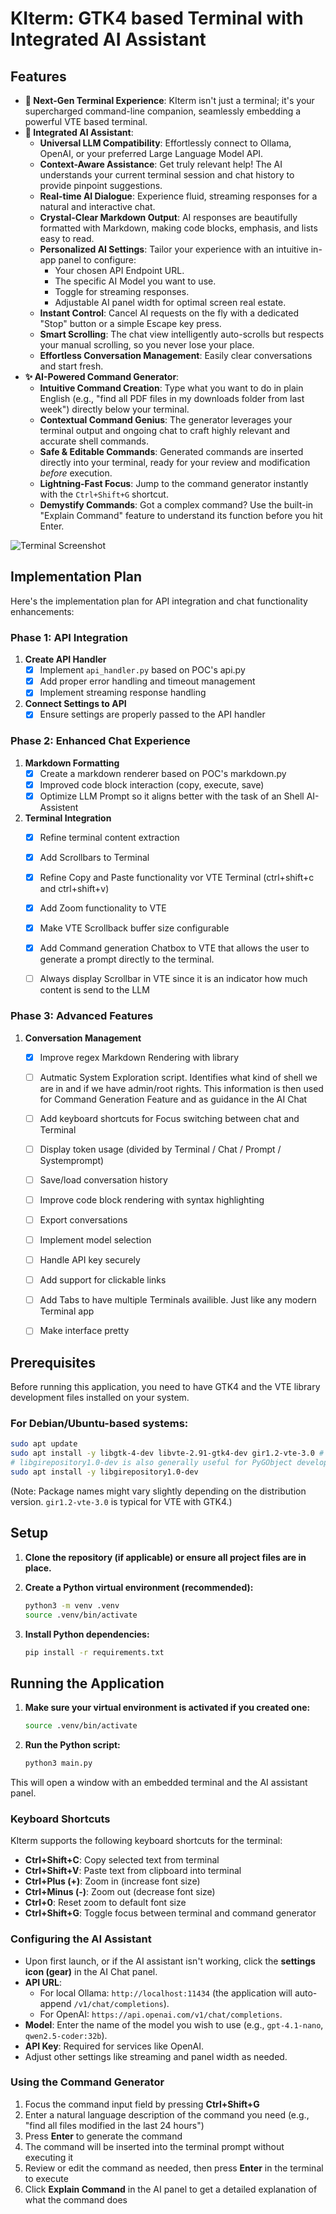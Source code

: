 # KIterm: GTK4 based Terminal with Integrated AI Assistant

## Features

*   **🚀 Next-Gen Terminal Experience**: KIterm isn't just a terminal; it's your supercharged command-line companion, seamlessly embedding a powerful VTE based terminal.
*   **🧠 Integrated AI Assistant**:
    *   **Universal LLM Compatibility**: Effortlessly connect to Ollama, OpenAI, or your preferred Large Language Model API.
    *   **Context-Aware Assistance**: Get truly relevant help! The AI understands your current terminal session and chat history to provide pinpoint suggestions.
    *   **Real-time AI Dialogue**: Experience fluid, streaming responses for a natural and interactive chat.
    *   **Crystal-Clear Markdown Output**: AI responses are beautifully formatted with Markdown, making code blocks, emphasis, and lists easy to read.
    *   **Personalized AI Settings**: Tailor your experience with an intuitive in-app panel to configure:
        *   Your chosen API Endpoint URL.
        *   The specific AI Model you want to use.
        *   Toggle for streaming responses.
        *   Adjustable AI panel width for optimal screen real estate.
    *   **Instant Control**: Cancel AI requests on the fly with a dedicated "Stop" button or a simple Escape key press.
    *   **Smart Scrolling**: The chat view intelligently auto-scrolls but respects your manual scrolling, so you never lose your place.
    *   **Effortless Conversation Management**: Easily clear conversations and start fresh.
*   **✨ AI-Powered Command Generator**:
    *   **Intuitive Command Creation**: Type what you want to do in plain English (e.g., "find all PDF files in my downloads folder from last week") directly below your terminal.
    *   **Contextual Command Genius**: The generator leverages your terminal output and ongoing chat to craft highly relevant and accurate shell commands.
    *   **Safe & Editable Commands**: Generated commands are inserted directly into your terminal, ready for your review and modification *before* execution.
    *   **Lightning-Fast Focus**: Jump to the command generator instantly with the `Ctrl+Shift+G` shortcut.
    *   **Demystify Commands**: Got a complex command? Use the built-in "Explain Command" feature to understand its function before you hit Enter.


![Terminal Screenshot](./images/terminal.png)




## Implementation Plan

Here's the implementation plan for API integration and chat functionality enhancements:

### Phase 1: API Integration
1. **Create API Handler**
   - [X] Implement `api_handler.py` based on POC's api.py
   - [X] Add proper error handling and timeout management
   - [X] Implement streaming response handling

2. **Connect Settings to API**
   - [X] Ensure settings are properly passed to the API handler

### Phase 2: Enhanced Chat Experience
1. **Markdown Formatting**
   - [X] Create a markdown renderer based on POC's markdown.py
   - [X] Improved code block interaction (copy, execute, save)
   - [X] Optimize LLM Prompt so it aligns better with the task of an Shell AI-Assistent

2. **Terminal Integration**
   - [X] Refine terminal content extraction
   - [X] Add Scrollbars to Terminal
   - [X] Refine Copy and Paste functionality vor VTE Terminal (ctrl+shift+c and ctrl+shift+v)
   - [X] Add Zoom functionality to VTE
   - [X] Make VTE Scrollback buffer size configurable
   - [X] Add Command generation Chatbox to VTE that allows the user to generate a prompt directly to the terminal.
   - [ ] Always display Scrollbar in VTE since it is an indicator how much content is send to the LLM

   
### Phase 3: Advanced Features
1. **Conversation Management**
   - [X] Improve regex Markdown Rendering with library 
   - [ ] Autmatic System Exploration script. Identifies what kind of shell we are in and if we have admin/root rights. This information is then used for Command Generation Feature and as guidance in the AI Chat 
   - [ ] Add keyboard shortcuts for Focus switching between chat and Terminal
   - [ ] Display token usage (divided by Terminal / Chat / Prompt / Systemprompt)
   - [ ] Save/load conversation history
   - [ ] Improve code block rendering with syntax highlighting
   - [ ] Export conversations
   - [ ] Implement model selection
   - [ ] Handle API key securely
   - [ ] Add support for clickable links
   - [ ] Add Tabs to have multiple Terminals availible. Just like any modern Terminal app
   - [ ] Make interface pretty
  

## Prerequisites

Before running this application, you need to have GTK4 and the VTE library development files installed on your system.

### For Debian/Ubuntu-based systems:

```bash
sudo apt update
sudo apt install -y libgtk-4-dev libvte-2.91-gtk4-dev gir1.2-vte-3.0 # Ensure correct VTE GIR package for GTK4
# libgirepository1.0-dev is also generally useful for PyGObject development
sudo apt install -y libgirepository1.0-dev
```

(Note: Package names might vary slightly depending on the distribution version. `gir1.2-vte-3.0` is typical for VTE with GTK4.)

## Setup

1.  **Clone the repository (if applicable) or ensure all project files are in place.**

2.  **Create a Python virtual environment (recommended):**
    ```bash
    python3 -m venv .venv
    source .venv/bin/activate
    ```

3.  **Install Python dependencies:**
    ```bash
    pip install -r requirements.txt
    ```

## Running the Application

1.  **Make sure your virtual environment is activated if you created one:**
    ```bash
    source .venv/bin/activate
    ```

2.  **Run the Python script:**
    ```bash
    python3 main.py
    ```

This will open a window with an embedded terminal and the AI assistant panel.

### Keyboard Shortcuts

KIterm supports the following keyboard shortcuts for the terminal:

* **Ctrl+Shift+C**: Copy selected text from terminal
* **Ctrl+Shift+V**: Paste text from clipboard into terminal
* **Ctrl+Plus (+)**: Zoom in (increase font size)
* **Ctrl+Minus (-)**: Zoom out (decrease font size)
* **Ctrl+0**: Reset zoom to default font size
* **Ctrl+Shift+G**: Toggle focus between terminal and command generator

### Configuring the AI Assistant

*   Upon first launch, or if the AI assistant isn't working, click the **settings icon (gear)** in the AI Chat panel.
*   **API URL**:
    *   For local Ollama: `http://localhost:11434` (the application will auto-append `/v1/chat/completions`).
    *   For OpenAI: `https://api.openai.com/v1/chat/completions`.
*   **Model**: Enter the name of the model you wish to use (e.g., `gpt-4.1-nano`, `qwen2.5-coder:32b`).
*   **API Key**: Required for services like OpenAI.
*   Adjust other settings like streaming and panel width as needed. 

### Using the Command Generator

1. Focus the command input field by pressing **Ctrl+Shift+G**
2. Enter a natural language description of the command you need (e.g., "find all files modified in the last 24 hours")
3. Press **Enter** to generate the command
4. The command will be inserted into the terminal prompt without executing it
5. Review or edit the command as needed, then press **Enter** in the terminal to execute
6. Click **Explain Command** in the AI panel to get a detailed explanation of what the command does     